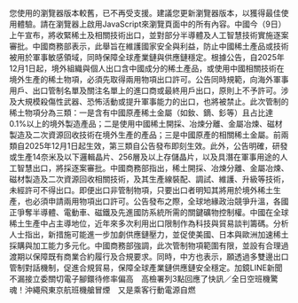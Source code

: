 您使用的瀏覽器版本較舊，已不再受支援。建議您更新瀏覽器版本，以獲得最佳使用體驗。請在瀏覽器上啟用JavaScript來瀏覽頁面中的所有內容。中國今（9日）上午宣布，將收緊稀土及相關技術出口，並對部分半導體及人工智慧技術實施逐案審批。中國商務部表示，此舉旨在維護國家安全與利益，防止中國稀土產品或技術被用於軍事敏感領域，同時保障全球產業鏈與供應鏈穩定。根據公告，自2025年12月1日起，境外組織與個人出口含中國成分的稀土產品，或使用中國相關技術在境外生產的稀土物項，必須先取得兩用物項出口許可。公告同時規範，向海外軍事用戶、出口管制名單及關注名單上的進口商或最終用戶出口，原則上不予許可。涉及大規模殺傷性武器、恐怖活動或提升軍事能力的出口，也將被禁止。此次管制的稀土物項分為三類：一是含有中國原產稀土金屬（如釹、鏑、釤等）且占比達0.1%以上的境外製造產品；二是使用中國稀土開採、冶煉分離、金屬冶煉、磁材製造及二次資源回收技術在境外生產的產品；三是中國原產的相關稀土金屬。前兩類自2025年12月1日起生效，第三類自公告發布即刻生效。此外，公告明確，研發或生產14奈米及以下邏輯晶片、256層及以上存儲晶片，以及具潛在軍事用途的人工智慧出口，將採逐案審批。中國商務部指出，稀土開採、冶煉分離、金屬冶煉、磁材製造及二次資源回收相關技術，及其生產線裝配、調試、維護、升級等技術，未經許可不得出口。即便出口非管制物項，只要出口者明知其將用於境外稀土生產，也必須申請兩用物項出口許可。公告發布之際，全球地緣政治競爭升溫，各國正爭奪半導體、電動車、磁鐵及先進國防系統所需的關鍵礦物控制權。中國在全球稀土生產中占主導地位，近年來多次利用出口限制作為科技與貿易談判籌碼。分析人士指出，新措施可能進一步加劇供應鏈壓力，並促使美國、日本與歐洲加速稀土採購與加工能力多元化。中國商務部強調，此次管制物項範圍有限，並設有合理過渡期以保障既有商業合約履行及合規要求。同時，中方也表示，願透過多雙邊出口管制對話機制，促進合規貿易，保障全球產業鏈供應鏈安全穩定。加鏡LINE新聞不漏接立委關切電子腳鐶待修率偏高　高檢署列3點回應了快訊／全日空班機驚魂！沖繩飛東京航班機艙冒煙　又是乘客行動電源自燃